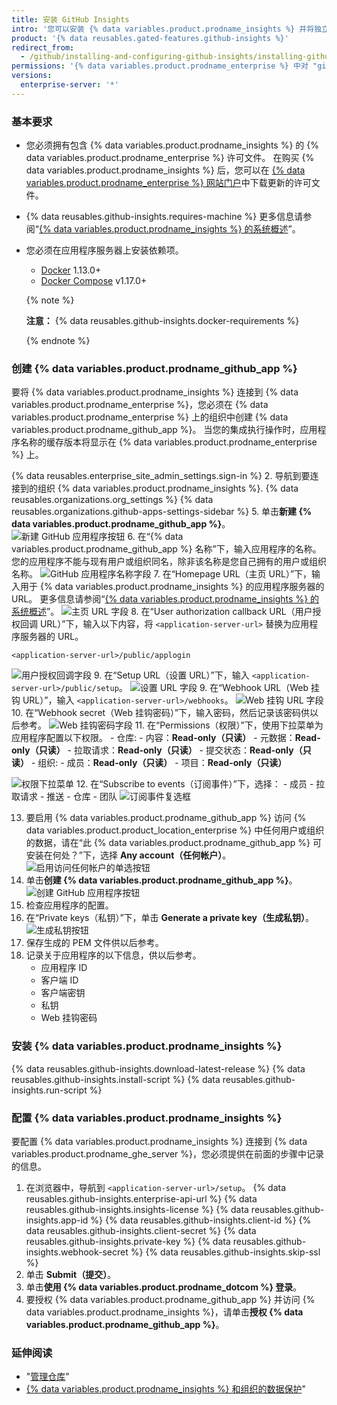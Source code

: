 ```yaml
---
title: 安装 GitHub Insights
intro: '您可以安装 {% data variables.product.prodname_insights %} 并将独立应用程序连接到 {% data variables.product.prodname_ghe_server %}。'
product: '{% data reusables.gated-features.github-insights %}'
redirect_from:
  - /github/installing-and-configuring-github-insights/installing-github-insights
permissions: '{% data variables.product.prodname_enterprise %} 中对 "github/insights-releases" 仓库具有读取权限以及对应用程序服务器具有管理权限的组织所有者可以安装 {% data variables.product.prodname_insights %}。'
versions:
  enterprise-server: '*'
---
```


### 基本要求

- 您必须拥有包含 {% data variables.product.prodname_insights %} 的 {% data variables.product.prodname_enterprise %} 许可文件。 在购买 {% data variables.product.prodname_insights %} 后，您可以在 [{% data variables.product.prodname_enterprise %} 网站门户](https://enterprise.github.com/download)中下载更新的许可文件。
- {% data reusables.github-insights.requires-machine %} 更多信息请参阅“[{% data variables.product.prodname_insights %} 的系统概述](/github/installing-and-configuring-github-insights/system-overview-for-github-insights#requirements-for-running-github-insights)”。
- 您必须在应用程序服务器上安装依赖项。
  - [Docker](https://docs.docker.com/install/) 1.13.0+
  - [Docker Compose](https://docs.docker.com/compose/install/) v1.17.0+

  {% note %}

  **注意：** {% data reusables.github-insights.docker-requirements %}

  {% endnote %}

### 创建 {% data variables.product.prodname_github_app %}

要将 {% data variables.product.prodname_insights %} 连接到 {% data variables.product.prodname_enterprise %}，您必须在 {% data variables.product.prodname_enterprise %} 上的组织中创建 {% data variables.product.prodname_github_app %}。 当您的集成执行操作时，应用程序名称的缓存版本将显示在 {% data variables.product.prodname_enterprise %} 上。

{% data reusables.enterprise_site_admin_settings.sign-in %}
2. 导航到要连接到的组织
{% data variables.product.prodname_insights %}.
{% data reusables.organizations.org_settings %}
{% data reusables.organizations.github-apps-settings-sidebar %}
5. 单击**新建 {% data variables.product.prodname_github_app %}**。 ![新建 GitHub 应用程序按钮](/assets/images/help/apps/github_apps_new.png)
6. 在“{% data variables.product.prodname_github_app %} 名称”下，输入应用程序的名称。 您的应用程序不能与现有用户或组织同名，除非该名称是您自己拥有的用户或组织名称。 ![GitHub 应用程序名称字段](/assets/images/help/apps/github_apps_app_name.png)
7. 在“Homepage URL（主页 URL）”下，输入用于 {% data variables.product.prodname_insights %} 的应用程序服务器的 URL。 更多信息请参阅“[{% data variables.product.prodname_insights %} 的系统概述](/insights/installing-and-configuring-github-insights/system-overview-for-github-insights#requirements-for-running-github-insights)”。 ![主页 URL 字段](/assets/images/help/apps/github_apps_homepage_url.png)
8. 在“User authorization callback URL（用户授权回调 URL）”下，输入以下内容，将 `<application-server-url>` 替换为应用程序服务器的 URL。
   ```
   <application-server-url>/public/applogin
   ```
   ![用户授权回调字段](/assets/images/help/apps/github_apps_user_authorization.png)
9. 在“Setup URL（设置 URL）”下，输入 `<application-server-url>/public/setup`。 ![设置 URL 字段](/assets/images/help/apps/github-apps-setup-url.png)
9. 在“Webhook URL（Web 挂钩 URL）”，输入 `<application-server-url>/webhooks`。 ![Web 挂钩 URL 字段](/assets/images/help/apps/github_apps_webhook_url.png)
10. 在“Webhook secret（Web 挂钩密码）”下，输入密码，然后记录该密码供以后参考。 ![Web 挂钩密码字段](/assets/images/help/apps/github_apps_webhook_secret.png)
11. 在“Permissions（权限）”下，使用下拉菜单为应用程序配置以下权限。
    - 仓库:
      - 内容：**Read-only（只读）**
      - 元数据：**Read-only（只读）**
      - 拉取请求：**Read-only（只读）**
      - 提交状态：**Read-only（只读）**
    - 组织:
      - 成员：**Read-only（只读）**
      - 项目：**Read-only（只读）**

  ![权限下拉菜单](/assets/images/help/apps/github_apps_new_permissions_post2dot13.png)
12. 在“Subscribe to events（订阅事件）”下，选择：
    - 成员
    - 拉取请求
    - 推送
    - 仓库
    - 团队 ![订阅事件复选框](/assets/images/help/apps/github_apps_subscribe_to_events_pr_push_repository.png)

13. 要启用 {% data variables.product.prodname_github_app %} 访问 {% data variables.product.product_location_enterprise %} 中任何用户或组织的数据，请在“此 {% data variables.product.prodname_github_app %} 可安装在何处？”下，选择 **Any account（任何帐户）**。 ![启用访问任何帐户的单选按钮](/assets/images/help/apps/github_apps_installation_options_any_account.png)
14. 单击**创建 {% data variables.product.prodname_github_app %}**。 ![创建 GitHub 应用程序按钮](/assets/images/help/apps/github_apps_create_github_app.png)
15. 检查应用程序的配置。
16. 在“Private keys（私钥）”下，单击 **Generate a private key（生成私钥）**。 ![生成私钥按钮](/assets/images/help/apps/generate-private-key.png)
17. 保存生成的 PEM 文件供以后参考。
18. 记录关于应用程序的以下信息，供以后参考。
    - 应用程序 ID
    - 客户端 ID
    - 客户端密钥
    - 私钥
    - Web 挂钩密码

### 安装 {% data variables.product.prodname_insights %}

{% data reusables.github-insights.download-latest-release %}
{% data reusables.github-insights.install-script %}
{% data reusables.github-insights.run-script %}

### 配置 {% data variables.product.prodname_insights %}

要配置 {% data variables.product.prodname_insights %} 连接到 {% data variables.product.prodname_ghe_server %}，您必须提供在前面的步骤中记录的信息。

1. 在浏览器中，导航到 `<application-server-url>/setup`。
{% data reusables.github-insights.enterprise-api-url %}
{% data reusables.github-insights.insights-license %}
{% data reusables.github-insights.app-id %}
{% data reusables.github-insights.client-id %}
{% data reusables.github-insights.client-secret %}
{% data reusables.github-insights.private-key %}
{% data reusables.github-insights.webhook-secret %}
{% data reusables.github-insights.skip-ssl %}
11. 单击 **Submit（提交）**。
12. 单击**使用 {% data variables.product.prodname_dotcom %} 登录**。
13. 要授权 {% data variables.product.prodname_github_app %} 并访问 {% data variables.product.prodname_insights %}，请单击**授权 {% data variables.product.prodname_github_app %}**。

### 延伸阅读

- "[管理仓库](/insights/installing-and-configuring-github-insights/managing-repositories)"
- [{% data variables.product.prodname_insights %} 和组织的数据保护](/github/site-policy/github-insights-and-data-protection-for-your-organization)"

